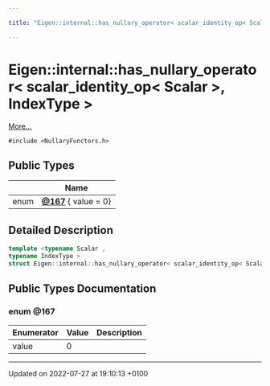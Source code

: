 ```yaml
---

title: "Eigen::internal::has_nullary_operator< scalar_identity_op< Scalar >, IndexType >"

---
```


# Eigen::internal::has_nullary_operator< scalar_identity_op< Scalar >, IndexType >



 [More...](#detailed-description)


`#include <NullaryFunctors.h>`

## Public Types

|                | Name           |
| -------------- | -------------- |
| enum| **[@167](http://example.org/classes/structeigen_1_1internal_1_1has__nullary__operator_3_01scalar__identity__op_3_01scalar_01_4_00_01indextype_01_4/#enum-@167)** { value = 0} |

## Detailed Description

```cpp
template <typename Scalar ,
typename IndexType >
struct Eigen::internal::has_nullary_operator< scalar_identity_op< Scalar >, IndexType >;
```

## Public Types Documentation

### enum @167

| Enumerator | Value | Description |
| ---------- | ----- | ----------- |
| value | 0|   |




-------------------------------

Updated on 2022-07-27 at 19:10:13 +0100
